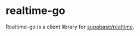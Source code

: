 # realtime-go

Realtime-go is a client library for [supabase/realtime](https://github.com/supabase/realtime).
